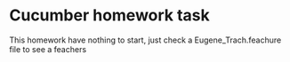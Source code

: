 # Cucumber homework task

This homework have nothing to start, just check a Eugene_Trach.feachure file to see a feachers